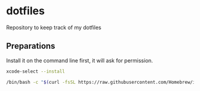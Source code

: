# dotfiles

Repository to keep track of my dotfiles

## Preparations

Install it on the command line first, it will ask for permission.
```bash
xcode-select --install

/bin/bash -c "$(curl -fsSL https://raw.githubusercontent.com/Homebrew/install/HEAD/install.sh)"
```

